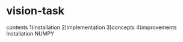 # vision-task
contents 
1)installation 
2)implementation
3)concepts 
4)improvements
Installation
NUMPY
